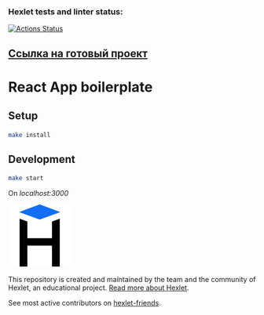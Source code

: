 ### Hexlet tests and linter status:
[![Actions Status](https://github.com/bogdan-ho/frontend-project-12/workflows/hexlet-check/badge.svg)](https://github.com/bogdan-ho/frontend-project-12/actions)

## [Ссылка на готовый проект](https://frontend-project-12-production-2d70.up.railway.app/)

# React App boilerplate

## Setup

```bash
make install
```

## Development

```bash
make start
```
On *localhost:3000*

[![Hexlet Ltd. logo](https://raw.githubusercontent.com/Hexlet/assets/master/images/hexlet_logo128.png)](https://hexlet.io/?utm_source=github&utm_medium=link&utm_campaign=react-application)

This repository is created and maintained by the team and the community of Hexlet, an educational project. [Read more about Hexlet](https://hexlet.io/?utm_source=github&utm_medium=link&utm_campaign=react-application).

See most active contributors on [hexlet-friends](https://friends.hexlet.io/).
